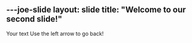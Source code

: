 ---joe-slide
layout: slide
title: "Welcome to our second slide!"
---
Your text
Use the left arrow to go back!
